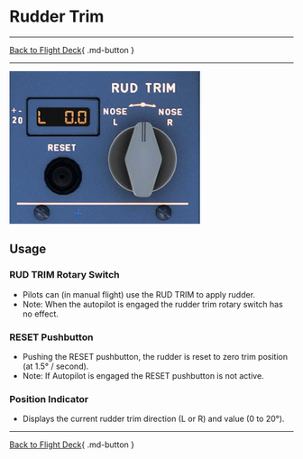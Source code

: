 # Rudder Trim

---

[Back to Flight Deck](../index.md){ .md-button }

---

![Rudder Trim Panel](../../../assets/a32nx-briefing/pedestal/Rudder-trim-Panel.jpg "Rudder Trim Panel")

## Usage

###  RUD TRIM Rotary Switch

- Pilots can (in manual flight) use the RUD TRIM to apply rudder.
- Note: When the autopilot is engaged the rudder trim rotary switch has no effect.

### RESET Pushbutton

- Pushing the RESET pushbutton, the rudder is reset to zero trim position (at 1.5° / second).
- Note: If Autopilot is engaged the RESET pushbutton is not active.

### Position Indicator

- Displays the current rudder trim direction (L or R) and value (0 to 20°).

---

[Back to Flight Deck](../index.md){ .md-button }



